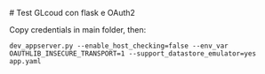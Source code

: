 # Test GLcoud con flask e OAuth2

Copy credentials in main folder, then:

```
dev_appserver.py --enable_host_checking=false --env_var OAUTHLIB_INSECURE_TRANSPORT=1 --support_datastore_emulator=yes app.yaml
```